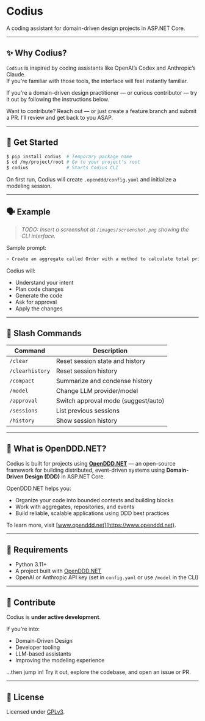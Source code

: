 # Codius

A coding assistant for domain-driven design projects in ASP.NET Core.

---

## ✨ Why Codius?

`Codius` is inspired by coding assistants like OpenAI’s Codex and Anthropic’s Claude.  
If you're familiar with those tools, the interface will feel instantly familiar.

If you're a domain-driven design practitioner — or curious contributor — try it out by following the instructions below.

Want to contribute? Reach out — or just create a feature branch and submit a PR. I’ll review and get back to you ASAP.

---

## 🚀 Get Started

```bash
$ pip install codius  # Temporary package name
$ cd /my/project/root # Go to your project's root
$ codius              # Starts Codius CLI
```

On first run, Codius will create `.openddd/config.yaml` and initialize a modeling session.

---

## 🗣 Example

> _TODO: Insert a screenshot at `/images/screenshot.png` showing the CLI interface._

Sample prompt:

```bash
> Create an aggregate called Order with a method to calculate total price.
```

Codius will:

- Understand your intent
- Plan code changes
- Generate the code
- Ask for approval
- Apply the changes

---

## 🧩 Slash Commands

| Command         | Description |
|----------------|-------------|
| `/clear`        | Reset session state and history |
| `/clearhistory` | Reset session history |
| `/compact`      | Summarize and condense history |
| `/model`        | Change LLM provider/model |
| `/approval`     | Switch approval mode (suggest/auto) |
| `/sessions`     | List previous sessions |
| `/history`      | Show session history |

---

## 🧱 What is OpenDDD.NET?

Codius is built for projects using [**OpenDDD.NET**](https://www.openddd.net) — an open-source framework for building distributed, event-driven systems using **Domain-Driven Design (DDD)** in ASP.NET Core.

OpenDDD.NET helps you:

- Organize your code into bounded contexts and building blocks
- Work with aggregates, repositories, and events
- Build reliable, scalable applications using DDD best practices

To learn more, visit [www.openddd.net](https://www.openddd.net).

---

## 🔧 Requirements

- Python 3.11+
- A project built with [OpenDDD.NET](https://github.com/runemalm/OpenDDD.NET)
- OpenAI or Anthropic API key (set in `config.yaml` or use `/model` in the CLI)

---

## 🤝 Contribute

Codius is **under active development**.

If you're into:
- Domain-Driven Design
- Developer tooling
- LLM-based assistants
- Improving the modeling experience

...then jump in! Try it out, explore the codebase, and open an issue or PR.

---

## 📄 License

Licensed under [GPLv3](https://www.gnu.org/licenses/gpl-3.0.html).
